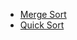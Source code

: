 * [Merge Sort](https://github.com/byam/algorithms/blob/master/divide_and_conquer/sort/merge_sort)
* [Quick Sort](https://github.com/byam/algorithms/blob/master/divide_and_conquer/sort/quick_sort)
